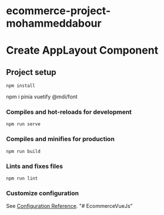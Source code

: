 # ecommerce-project-mohammeddabour
# Create AppLayout Component



## Project setup
```
npm install
```
npm i pinia vuetify @mdi/font
### Compiles and hot-reloads for development
```
npm run serve
```

### Compiles and minifies for production
```
npm run build
```

### Lints and fixes files
```
npm run lint
```

### Customize configuration
See [Configuration Reference](https://cli.vuejs.org/config/).
"# EcommerceVueJs" 
